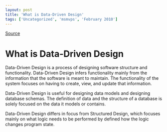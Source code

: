 ```yaml
---
layout: post
title: 'What is Data-Driven Design'
tags: ['Uncategorized', 'msmvps', 'February 2010']
---
```

[Source](http://blogs.msmvps.com/peterritchie/2010/02/15/what-is-data-driven-design/ "Permalink to What is Data-Driven Design")

# What is Data-Driven Design

Data-Driven Design is a process of designing software structure and functionality. Data-Driven Design infers functionality mainly from the information that the software is meant to maintain. The functionality of the system focuses on having to create, view, and update that information.

Data-Driven Design is useful for designing data models and designing database schemas. The definition of data and the structure of a database is solely focused on the data it models or contains.

Data-Driven Design differs in focus from Structured Design, which focuses mainly on what logic needs to be performed by defined how the logic changes program state.


